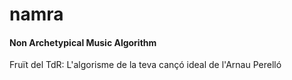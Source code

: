 # namra

#### Non Archetypical Music Algorithm

Fruït del TdR: L'algorisme de la teva cançó ideal de l'Arnau Perelló

